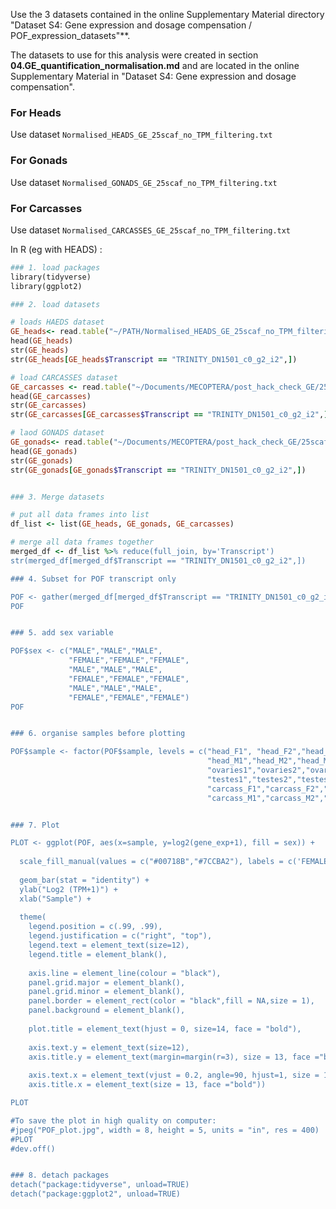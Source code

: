 Use the 3 datasets contained in the online Supplementary Material directory "Dataset S4: Gene expression and dosage compensation / POF_expression_datasets"**. 




The datasets to use for this analysis were created in section **04.GE_quantification_normalisation.md** and are located in the online Supplementary Material in "Dataset S4: Gene expression and dosage compensation". 

### For Heads
Use dataset `Normalised_HEADS_GE_25scaf_no_TPM_filtering.txt` 
### For Gonads
Use dataset `Normalised_GONADS_GE_25scaf_no_TPM_filtering.txt` 
### For Carcasses
Use dataset `Normalised_CARCASSES_GE_25scaf_no_TPM_filtering.txt`

In R (eg with HEADS) :
```ruby
### 1. load packages
library(tidyverse)
library(ggplot2)

### 2. load datasets

# loads HAEDS dataset
GE_heads<- read.table("~/PATH/Normalised_HEADS_GE_25scaf_no_TPM_filtering.txt", head=T, sep="")
head(GE_heads)
str(GE_heads) 
str(GE_heads[GE_heads$Transcript == "TRINITY_DN1501_c0_g2_i2",])

# load CARCASSES dataset
GE_carcasses <- read.table("~/Documents/MECOPTERA/post_hack_check_GE/25scaffolds_032023/POF/Normalised_CARCASSES_GE_25scaf_no_TPM_filtering.txt", head=T, sep="")
head(GE_carcasses)
str(GE_carcasses) 
str(GE_carcasses[GE_carcasses$Transcript == "TRINITY_DN1501_c0_g2_i2",])

# laod GONADS dataset
GE_gonads<- read.table("~/Documents/MECOPTERA/post_hack_check_GE/25scaffolds_032023/POF/Normalised_GONADS_GE_25scaf_no_TPM_filtering.txt", head=T, sep="")
head(GE_gonads)
str(GE_gonads) 
str(GE_gonads[GE_gonads$Transcript == "TRINITY_DN1501_c0_g2_i2",])


### 3. Merge datasets 

# put all data frames into list
df_list <- list(GE_heads, GE_gonads, GE_carcasses)      

# merge all data frames together
merged_df <- df_list %>% reduce(full_join, by='Transcript')
str(merged_df[merged_df$Transcript == "TRINITY_DN1501_c0_g2_i2",])

### 4. Subset for POF transcript only

POF <- gather(merged_df[merged_df$Transcript == "TRINITY_DN1501_c0_g2_i2", 2:ncol(merged_df)], key="sample", value="gene_exp" ) # key and value are the by-default names given to the columns by the function
POF


### 5. add sex variable

POF$sex <- c("MALE","MALE","MALE",
             "FEMALE","FEMALE","FEMALE",
             "MALE","MALE","MALE",
             "FEMALE","FEMALE","FEMALE",
             "MALE","MALE","MALE",
             "FEMALE","FEMALE","FEMALE")
POF


### 6. organise samples before plotting

POF$sample <- factor(POF$sample, levels = c("head_F1", "head_F2","head_F3",
                                            "head_M1","head_M2","head_M3",
                                            "ovaries1","ovaries2","ovaries3",
                                            "testes1","testes2","testes3",
                                            "carcass_F1","carcass_F2","carcass_F3",
                                            "carcass_M1","carcass_M2","carcass_M3"))


### 7. Plot

PLOT <- ggplot(POF, aes(x=sample, y=log2(gene_exp+1), fill = sex)) + 
  
  scale_fill_manual(values = c("#00718B","#7CCBA2"), labels = c('FEMALE', 'MALE')) +
  
  geom_bar(stat = "identity") +
  ylab("Log2 (TPM+1)") +
  xlab("Sample") +
  
  theme(
    legend.position = c(.99, .99),
    legend.justification = c("right", "top"),
    legend.text = element_text(size=12),
    legend.title = element_blank(),
    
    axis.line = element_line(colour = "black"),
    panel.grid.major = element_blank(),
    panel.grid.minor = element_blank(),
    panel.border = element_rect(color = "black",fill = NA,size = 1),
    panel.background = element_blank(),
    
    plot.title = element_text(hjust = 0, size=14, face = "bold"),
    
    axis.text.y = element_text(size=12),
    axis.title.y = element_text(margin=margin(r=3), size = 13, face ="bold"),
    
    axis.text.x = element_text(vjust = 0.2, angle=90, hjust=1, size = 12, face ="bold", color = "black"),
    axis.title.x = element_text(size = 13, face ="bold"))

PLOT

#To save the plot in high quality on computer:
#jpeg("POF_plot.jpg", width = 8, height = 5, units = "in", res = 400)
#PLOT
#dev.off()


### 8. detach packages
detach("package:tidyverse", unload=TRUE)
detach("package:ggplot2", unload=TRUE)
``` 
